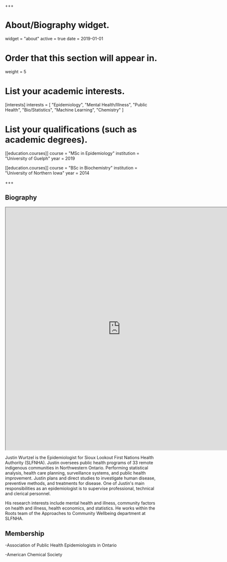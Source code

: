 +++
# About/Biography widget.
widget = "about"
active = true
date = 2019-01-01

# Order that this section will appear in.
weight = 5

# List your academic interests.
[interests]
  interests = [
    "Epidemiology",
    "Mental Health/Illness",
    "Public Health",
    "Bio/Statistics",
    "Machine Learning",
    "Chemistry"
  ]

# List your qualifications (such as academic degrees).
[[education.courses]]
  course = "MSc in Epidemiology"
  institution = "University of Guelph"
  year = 2019

[[education.courses]]
  course = "BSc in Biochemistry"
  institution = "University of Northern Iowa"
  year = 2014
  
 
+++

## Biography

<iframe src="https://art-bd.shinyapps.io/covid19canada/" width="150%" height="800px"></iframe>

Justin Wurtzel is the Epidemiologist for Sioux Lookout First Nations Health Authority (SLFNHA). Justin oversees public health programs of 33 remote indigenous communities in Northwestern Ontario. Performing statistical analysis, health care planning, surveillance systems, and public health improvement. Justin plans and direct studies to investigate human disease, preventive methods, and treatments for disease. One of Justin's main responsibilities as an epidemiologist is to supervise professional, technical and clerical personnel.

His research interests include mental health and illness, community factors on health and illness, health economics, and statistics. He works within the Roots team of the Approaches to Community Wellbeing department at SLFNHA.

## Membership
-Association of Public Health Epidemiologists in Ontario

-American Chemical Society

